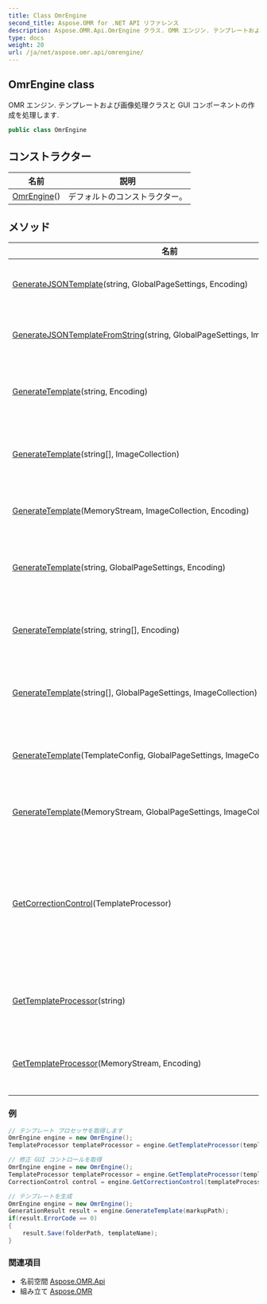 ```yaml
---
title: Class OmrEngine
second_title: Aspose.OMR for .NET API リファレンス
description: Aspose.OMR.Api.OmrEngine クラス. OMR エンジン. テンプレートおよび画像処理クラスと GUI コンポーネントの作成を処理します.
type: docs
weight: 20
url: /ja/net/aspose.omr.api/omrengine/
---
```

## OmrEngine class

OMR エンジン. テンプレートおよび画像処理クラスと GUI コンポーネントの作成を処理します.

```csharp
public class OmrEngine
```

## コンストラクター

| 名前 | 説明 |
| --- | --- |
| [OmrEngine](omrengine/)() | デフォルトのコンストラクター。 |

## メソッド

| 名前 | 説明 |
| --- | --- |
| [GenerateJSONTemplate](../../aspose.omr.api/omrengine/generatejsontemplate/)(string, GlobalPageSettings, Encoding) | .json マークアップに基づいてテンプレート (.omr) とテンプレート イメージを作成します |
| [GenerateJSONTemplateFromString](../../aspose.omr.api/omrengine/generatejsontemplatefromstring/)(string, GlobalPageSettings, ImageCollection) | JSON マークアップに基づいてテンプレート (.omr) とテンプレート イメージを作成します |
| [GenerateTemplate](../../aspose.omr.api/omrengine/generatetemplate/#generatetemplate_5)(string, Encoding) | テキスト マークアップに基づいてテンプレート (.omr) とテンプレート イメージを作成します |
| [GenerateTemplate](../../aspose.omr.api/omrengine/generatetemplate/#generatetemplate_6)(string[], ImageCollection) | マークアップ行の配列に基づいてテンプレート (.omr) とテンプレート イメージを作成します |
| [GenerateTemplate](../../aspose.omr.api/omrengine/generatetemplate/#generatetemplate_1)(MemoryStream, ImageCollection, Encoding) | テンプレート (.omr) とテンプレート イメージを MemoryStream に基づいて作成します。 |
| [GenerateTemplate](../../aspose.omr.api/omrengine/generatetemplate/#generatetemplate_3)(string, GlobalPageSettings, Encoding) | テキスト マークアップに基づいてテンプレート (.omr) とテンプレート イメージを作成します |
| [GenerateTemplate](../../aspose.omr.api/omrengine/generatetemplate/#generatetemplate_4)(string, string[], Encoding) | テキスト マークアップに基づいてテンプレート (.omr) とテンプレート イメージを作成します |
| [GenerateTemplate](../../aspose.omr.api/omrengine/generatetemplate/#generatetemplate_7)(string[], GlobalPageSettings, ImageCollection) | マークアップ行の配列に基づいてテンプレート (.omr) とテンプレート イメージを作成します |
| [GenerateTemplate](../../aspose.omr.api/omrengine/generatetemplate/#generatetemplate)(TemplateConfig, GlobalPageSettings, ImageCollection) | テンプレート object に基づいてテンプレート (.omr) とテンプレート イメージを作成します。 |
| [GenerateTemplate](../../aspose.omr.api/omrengine/generatetemplate/#generatetemplate_2)(MemoryStream, GlobalPageSettings, ImageCollection, Encoding) | テンプレート (.omr) とテンプレート イメージを MemoryStream に基づいて作成します。 |
| [GetCorrectionControl](../../aspose.omr.api/omrengine/getcorrectioncontrol/)(TemplateProcessor) | を作成します[`CorrectionControl`](../../aspose.omr.correctionui/correctioncontrol/)GUI を使用して OMR API を操作できるインスタンス。 [`TemplateProcessor`](../templateprocessor/)パラメータとして指定され、指定された template を使用して作成された画像でのみ機能します |
| [GetTemplateProcessor](../../aspose.omr.api/omrengine/gettemplateprocessor/#gettemplateprocessor_1)(string) | を作成します[`TemplateProcessor`](../templateprocessor/)指定されたテンプレートを使用できるインスタンス. |
| [GetTemplateProcessor](../../aspose.omr.api/omrengine/gettemplateprocessor/#gettemplateprocessor)(MemoryStream, Encoding) | を作成します[`TemplateProcessor`](../templateprocessor/)指定されたテンプレートを使用できるインスタンス. |

### 例

```csharp
// テンプレート プロセッサを取得します
OmrEngine engine = new OmrEngine();
TemplateProcessor templateProcessor = engine.GetTemplateProcessor(templatePath);
```

```csharp
// 修正 GUI コントロールを取得
OmrEngine engine = new OmrEngine();
TemplateProcessor templateProcessor = engine.GetTemplateProcessor(templatePath);
CorrectionControl control = engine.GetCorrectionControl(templateProcessor);
```

```csharp
// テンプレートを生成
OmrEngine engine = new OmrEngine();
GenerationResult result = engine.GenerateTemplate(markupPath);
if(result.ErrorCode == 0)
{
    result.Save(folderPath, templateName);
}
```

### 関連項目

* 名前空間 [Aspose.OMR.Api](../../aspose.omr.api/)
* 組み立て [Aspose.OMR](../../)


